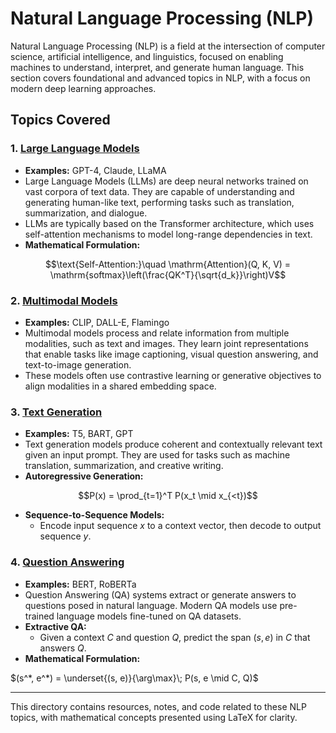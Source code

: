 # Natural Language Processing (NLP)

Natural Language Processing (NLP) is a field at the intersection of computer science, artificial intelligence, and linguistics, focused on enabling machines to understand, interpret, and generate human language. This section covers foundational and advanced topics in NLP, with a focus on modern deep learning approaches.

## Topics Covered

### 1. [Large Language Models](01_large_language_models.md)
- **Examples:** GPT-4, Claude, LLaMA
- Large Language Models (LLMs) are deep neural networks trained on vast corpora of text data. They are capable of understanding and generating human-like text, performing tasks such as translation, summarization, and dialogue.
- LLMs are typically based on the Transformer architecture, which uses self-attention mechanisms to model long-range dependencies in text.
- **Mathematical Formulation:**

```math
\text{Self-Attention:}\quad \mathrm{Attention}(Q, K, V) = \mathrm{softmax}\left(\frac{QK^T}{\sqrt{d_k}}\right)V
```

### 2. [Multimodal Models](02_multimodal_models.md)
- **Examples:** CLIP, DALL-E, Flamingo
- Multimodal models process and relate information from multiple modalities, such as text and images. They learn joint representations that enable tasks like image captioning, visual question answering, and text-to-image generation.
- These models often use contrastive learning or generative objectives to align modalities in a shared embedding space.

### 3. [Text Generation](03_text_generation.md)
- **Examples:** T5, BART, GPT
- Text generation models produce coherent and contextually relevant text given an input prompt. They are used for tasks such as machine translation, summarization, and creative writing.
- **Autoregressive Generation:**

```math
P(x) = \prod_{t=1}^T P(x_t \mid x_{<t})
```

- **Sequence-to-Sequence Models:**
  - Encode input sequence $`x`$ to a context vector, then decode to output sequence $`y`$.

### 4. [Question Answering](04_question_answering.md)
- **Examples:** BERT, RoBERTa
- Question Answering (QA) systems extract or generate answers to questions posed in natural language. Modern QA models use pre-trained language models fine-tuned on QA datasets.
- **Extractive QA:**
  - Given a context $`C`$ and question $`Q`$, predict the span $`(s, e)`$ in $`C`$ that answers $`Q`$.
- **Mathematical Formulation:**

$`(s^*, e^*) = \underset{(s, e)}{\arg\max}\; P(s, e \mid C, Q)`$

---

This directory contains resources, notes, and code related to these NLP topics, with mathematical concepts presented using LaTeX for clarity. 
